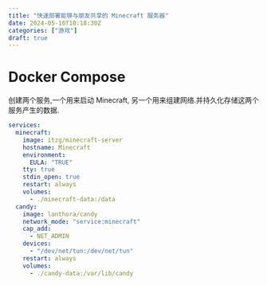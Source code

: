 ```yaml
---
title: "快速部署能够与朋友共享的 Minecraft 服务器"
date: 2024-05-16T10:18:30Z
categories: ["游戏"]
draft: true
---
```


# Docker Compose

创建两个服务,一个用来启动 Minecraft, 另一个用来组建网络.并持久化存储这两个服务产生的数据.

```yaml
services:
  minecraft:
    image: itzg/minecraft-server
    hostname: Minecraft
    environment:
      EULA: "TRUE"
    tty: true
    stdin_open: true
    restart: always
    volumes:
      - ./minecraft-data:/data
  candy:
    image: lanthora/candy
    network_mode: "service:minecraft"
    cap_add:
      - NET_ADMIN
    devices:
      - "/dev/net/tun:/dev/net/tun"
    restart: always
    volumes:
      - ./candy-data:/var/lib/candy
```
